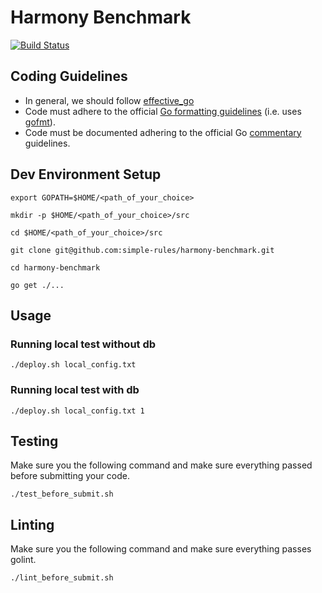 # Harmony Benchmark
[![Build Status](https://travis-ci.com/simple-rules/harmony-benchmark.svg?token=DnoYvYiTAk7pqTo9XsTi&branch=master)](https://travis-ci.com/simple-rules/harmony-benchmark)

## Coding Guidelines

* In general, we should follow [effective_go](https://golang.org/doc/effective_go.html)
* Code must adhere to the official [Go formatting guidelines](https://golang.org/doc/effective_go.html#formatting) (i.e. uses [gofmt](https://golang.org/cmd/gofmt/)).
* Code must be documented adhering to the official Go [commentary](https://golang.org/doc/effective_go.html#commentary) guidelines.


## Dev Environment Setup


```
export GOPATH=$HOME/<path_of_your_choice>

mkdir -p $HOME/<path_of_your_choice>/src

cd $HOME/<path_of_your_choice>/src

git clone git@github.com:simple-rules/harmony-benchmark.git

cd harmony-benchmark

go get ./...
```
## Usage

### Running local test without db
```
./deploy.sh local_config.txt
```

### Running local test with db
```
./deploy.sh local_config.txt 1
```

## Testing

Make sure you the following command and make sure everything passed before submitting your code.

```
./test_before_submit.sh
```

## Linting

Make sure you the following command and make sure everything passes golint.

```
./lint_before_submit.sh
```

